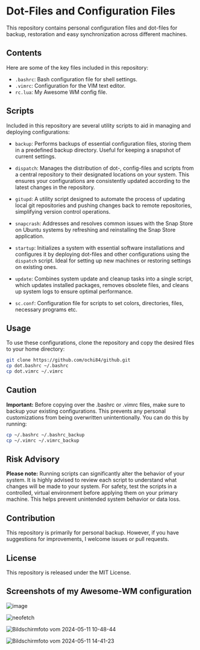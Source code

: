 # Dot-Files and Configuration Files

This repository contains personal configuration files and dot-files for backup, restoration and easy synchronization across different machines.

## Contents

Here are some of the key files included in this repository:

- `.bashrc`: Bash configuration file for shell settings.
- `.vimrc`: Configuration for the VIM text editor.
- `rc.lua`: My Awesome WM config file.

## Scripts

Included in this repository are several utility scripts to aid in managing and deploying configurations:

- `backup`: Performs backups of essential configuration files, storing them in a predefined backup directory. Useful for keeping a snapshot of current settings.
  
- `dispatch`: Manages the distribution of dot-, config-files and scripts from a central repository to their designated locations on your system. This ensures your configurations are consistently updated according to the latest changes in the repository.
  
- `gitupd`: A utility script designed to automate the process of updating local git repositories and pushing changes back to remote repositories, simplifying version control operations.
  
- `snapcrash`: Addresses and resolves common issues with the Snap Store on Ubuntu systems by refreshing and reinstalling the Snap Store application.
  
- `startup`: Initializes a system with essential software installations and configures it by deploying dot-files and other configurations using the `dispatch` script. Ideal for setting up new machines or restoring settings on existing ones.
  
- `update`: Combines system update and cleanup tasks into a single script, which updates installed packages, removes obsolete files, and cleans up system logs to ensure optimal performance.

- `sc.conf`: Configuration file for scripts to set colors, directories, files, necessary programs etc.

## Usage

To use these configurations, clone the repository and copy the desired files to your home directory:

```bash
git clone https://github.com/ochi84/github.git
cp dot.bashrc ~/.bashrc
cp dot.vimrc ~/.vimrc
```

## Caution

**Important:** Before copying over the .bashrc or .vimrc files, make sure to backup your existing configurations. This prevents any personal customizations from being overwritten unintentionally. You can do this by running:

```bash
cp ~/.bashrc ~/.bashrc_backup
cp ~/.vimrc ~/.vimrc_backup
```

## Risk Advisory

**Please note:** Running scripts can significantly alter the behavior of your system. It is highly advised to review each script to understand what changes will be made to your system. For safety, test the scripts in a controlled, virtual environment before applying them on your primary machine. This helps prevent unintended system behavior or data loss.

## Contribution

This repository is primarily for personal backup. However, if you have suggestions for improvements, I welcome issues or pull requests.

## License

This repository is released under the MIT License.

## Screenshots of my Awesome-WM configuration

![image](https://github.com/ochi84/github/assets/168211337/18199c3a-3833-4363-8f97-92efea49b6ce)

![neofetch](https://github.com/ochi84/github/assets/168211337/a08bb1ab-34ef-4ef5-a57b-9b1d7aecae57)

![Bildschirmfoto vom 2024-05-11 10-48-44](https://github.com/ochi84/github/assets/168211337/67025829-6154-4ac9-94d8-b9801aca98fc)

![Bildschirmfoto vom 2024-05-11 14-41-23](https://github.com/ochi84/github/assets/168211337/a6ad592d-1fa2-4afa-89bb-59bc89cbaaef)
